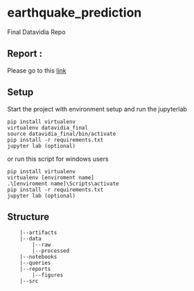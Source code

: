# earthquake_prediction
Final Datavidia Repo

## Report :
Please go to this <a href="https://github.com/abilcode/earthquake-prediction/blob/main/Ayam%20Girang_Makalah_Prediksi%20Waktu%20Kedatangan%20Gempa%20Bumi%20Berdasarkan%20Seismogram%20Dengan%20Pembelajaran%20Mesin%20Berbasis%20Pohon.pdf">link</a>

## Setup

Start the project with environment setup and run the jupyterlab

```
pip install virtualenv
virtualenv datavidia_final
source datavidia_final/bin/activate
pip install -r requirements.txt
jupyter lab (optional)
```
or run this script for windows users
```
pip install virtualenv
virtualenv [enviroment name]
.\[enviroment name]\Scripts\activate
pip install -r requirements.txt
jupyter lab (optional)
```

## Structure

```
    |--artifacts
    |--data
        |--raw
        |--processed
    |--notebooks
    |--queries
    |--reports
        |--figures
    |--src
```
